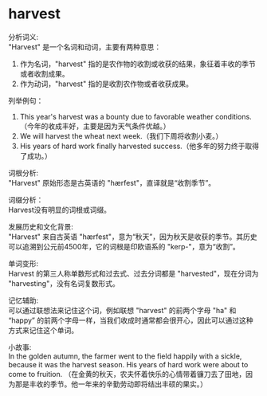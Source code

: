 # harvest

分析词义:  
"Harvest" 是一个名词和动词，主要有两种意思：

  

1.  作为名词，"harvest" 指的是农作物的收割或收获的结果，象征着丰收的季节或者收割成果。
2.  作为动词，"harvest" 指的是收割农作物或者收获成果。

  

列举例句：

  

1.  This year's harvest was a bounty due to favorable weather conditions.（今年的收成丰好，主要是因为天气条件优越。）
2.  We will harvest the wheat next week.（我们下周将收割小麦。）
3.  His years of hard work finally harvested success.（他多年的努力终于取得了成功。）

  

词根分析:  
"Harvest" 原始形态是古英语的 "hærfest"，直译就是“收割季节”。

  

词缀分析：  
Harvest没有明显的词根或词缀。

  

发展历史和文化背景:  
"Harvest" 来自古英语 "hærfest"，意为“秋天”，因为秋天是收获的季节。其历史可以追溯到公元前4500年，它的词根是印欧语系的 "kerp-"，意为“收割”。

  

单词变形:  
Harvest 的第三人称单数形式和过去式、过去分词都是 "harvested"，现在分词为 "harvesting"，没有名词复数形式。

  

记忆辅助:  
可以通过联想法来记住这个词，例如联想 "harvest" 的前两个字母 "ha" 和 “happy” 的前两个字母一样，当我们收成时通常都会很开心，因此可以通过这种方式来记住这个单词。

  

小故事:  
In the golden autumn, the farmer went to the field happily with a sickle, because it was the harvest season. His years of hard work were about to come to fruition. （在金黄的秋天，农夫怀着快乐的心情带着镰刀去了田地，因为那是丰收的季节。他一年来的辛勤劳动即将结出丰硕的果实。）
